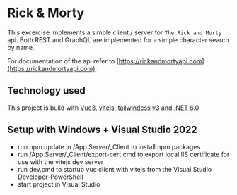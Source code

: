 # Rick & Morty

This excercise implements a simple client / server for `The Rick and Morty` api. Both REST and GraphQL are implemented for a simple character search by name.

For documentation of the api refer to [https://rickandmortyapi.com](https://rickandmortyapi.com).

## Technology used

This project is build with [Vue3](https://v3.vuejs.org/), [vitejs](https://vitejs.dev/), [tailwindcss v3](https://tailwindcss.com/) and [.NET 6.0](https://dotnet.microsoft.com/)

## Setup with Windows + Visual Studio 2022

- run npm update in /App.Server/_Client to install npm packages
- run /App.Server/_Client/export-cert.cmd to export local IIS certificate for use with the vitejs dev server
- run dev.cmd to startup vue client with vitejs from the Visual Studio Developer-PowerShell
- start project in Visual Studio
